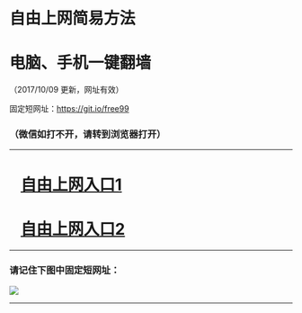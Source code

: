 ﻿# 自由上网简易方法

# 电脑、手机一键翻墙

（2017/10/09 更新，网址有效）

固定短网址：https://git.io/free99

### （微信如打不开，请转到浏览器打开）


***





# &nbsp;&nbsp; <a href="http://ft2992125069.fwq-tz-1001.info/fwqtz01.html?t=100900117889 " target="_blank">自由上网入口1</a>
# &nbsp;&nbsp; <a href="http://ft1522419178.fwq-tz-1002.info/fwqtz02.html?t=100900123676 " target="_blank">自由上网入口2</a>
***

### 请记住下图中固定短网址：

<img src="https://s3-us-west-2.amazonaws.com/fwq-1001/yjfq-20170905okok.png" /> 


***

